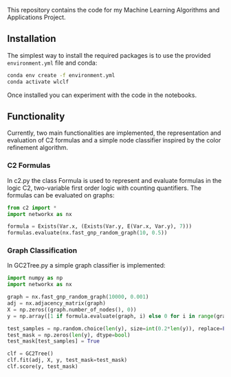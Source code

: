 This repository contains the code for my Machine Learning Algorithms and Applications Project.

## Installation

The simplest way to install the required packages is to use the provided `environment.yml` file and conda:

```bash
conda env create -f environment.yml
conda activate wlclf
```

Once installed you can experiment with the code in the notebooks.

## Functionality

Currently, two main functionalities are implemented, the representation and evaluation of C2 formulas and a simple node classifier inspired by the color refinement algorithm.

### C2 Formulas

In c2.py the class Formula is used to represent and evaluate formulas in the logic C2, two-variable first order logic with counting quantifiers. The formulas can be evaluated on graphs:

```python
from c2 import *
import networkx as nx

formula = Exists(Var.x, (Exists(Var.y, E(Var.x, Var.y), 7)))
formulas.evaluate(nx.fast_gnp_random_graph(10, 0.5))
```
### Graph Classification

In GC2Tree.py a simple graph classifier is implemented:
```python
import numpy as np
import networkx as nx

graph = nx.fast_gnp_random_graph(10000, 0.001)
adj = nx.adjacency_matrix(graph)
X = np.zeros((graph.number_of_nodes(), 0))
y = np.array([1 if formula.evaluate(graph, i) else 0 for i in range(graph.number_of_nodes())])

test_samples = np.random.choice(len(y), size=int(0.2*len(y)), replace=False)
test_mask = np.zeros(len(y), dtype=bool)
test_mask[test_samples] = True

clf = GC2Tree()
clf.fit(adj, X, y, test_mask=test_mask)
clf.score(y, test_mask)
```

